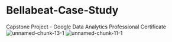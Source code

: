 # Bellabeat-Case-Study
Capstone Project - Google Data Analytics Professional Certificate 
![unnamed-chunk-13-1](https://github.com/elgels/Bellabeat-Case-Study/assets/131495309/70de4f3f-6647-4140-bac1-fbb5532cfcf1)
![unnamed-chunk-11-1](https://github.com/elgels/Bellabeat-Case-Study/assets/131495309/fc1315e8-e1ec-4216-a4b7-2525452989fc)

